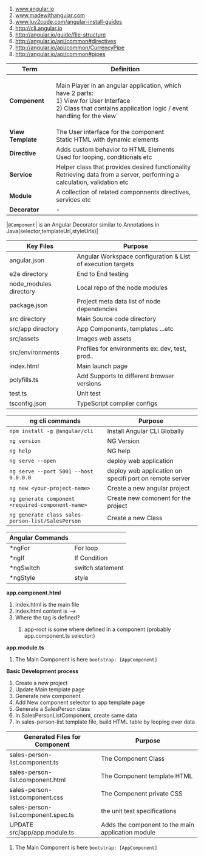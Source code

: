 1. www.angular.io
2. www.madewithangular.com
3. www.luv2code.com/angular-install-guides
4. http://cli.angular.io
5. http://angular.io/guide/file-structure
6. http://angular.io/api/common#directives
7.  http://angular.io/api/common/CurrencyPipe
8. http://angular.io/api/common#pipes

|Term|Definition|
---|---|
| **Component** |  <p>     Main Player in an angular application, which have 2 parts: </br> 1) View for User Interface </br>2) Class that contains application logic / event handling for the view`</p>|
| **View Template** |The User interface for the component </br> Static HTML with dynamic elements|
| **Directive** |Adds custom behavior to HTML Elements </br> Used for looping, conditionals etc|
| **Service** |Helper class that provides desired functionality </br> Retrieving data from a server, performing a calculation, validation etc|
| **Module** |A collection of related componnents directives, services etc|
|**Decorator**|-|


|`@Component`| is an Angular Decorator similar to Annotations in Java(selector,templateUrl,styleUrls)|






|Key Files|Purpose|
---|---|
|angular.json|Angular Workspace configuration & List of execution targets|
|e2e directory|End to End testing|
|node_modules directory|Local repo of the node modules|
|package.json|Project meta data list of node dependencies|
|src directory|Main Source code directory|
|src/app directory|App Components, templates ...etc|
|src/assets|Images web assets|
|src/environments|Profiles for environments ex: dev, test, prod..|
|index.html|Main launch page|
|polyfills.ts| Add Supports to different browser versions|
|test.ts|Unit test|
|tsconfig.json|TypeScript compiler configs|



|ng cli commands|Purpose|
---|---|
|`npm install -g @angular/cli`  | Install Angular CLI Globally|
|`ng version`| NG Version|
|`ng help`|NG help|
|`ng serve --open`| deploy web application|
|`ng serve --port 5001 --host 0.0.0.0`| deploy web application on specifi port on remote server|
|`ng new <your-project-name>`| Create a new angular project|
|`ng generate component <required-component-name>`| Create new comonent for the project|
|`ng generate class sales-person-list/SalesPerson`|Create a new Class|

|Angular Commands||
---|---
|*ngFor| For loop|
|*ngIf| If Condition|
|*ngSwitch| switch statement|
|*ngStyle| style|


**app.component.html**


1. index.html is the main file  
2. index.html content is --> <app-root></app-root>
3. Where the <app-root> tag is defined?
   1. app-root is some where defined in a component (probably app.component.ts selector:)


**app.module.ts**

1. The Main Component is here `bootstrap: [AppComponent]`


**Basic Development process**
1. Create a new project
2. Update Main template page
3. Generate new component
4. Add New component selector to app template page
5. Generate a SalesPerson class
6. In SalesPersonListComponent, create same data
7. In sales-person-list template file, build HTML table by looping over data

|Generated Files for Component|Purpose|
 ---|---|
  |sales-person-list.component.ts|The Component Class|
  |sales-person-list.component.html|The Component template HTML|
  |sales-person-list.component.css|The Component private CSS|
  |sales-person-list.component.spec.ts|the unit test specifications|
  |UPDATE src/app/app.module.ts|Adds the component to the main application module|

1. The Main Component is here `bootstrap: [AppComponent]`
